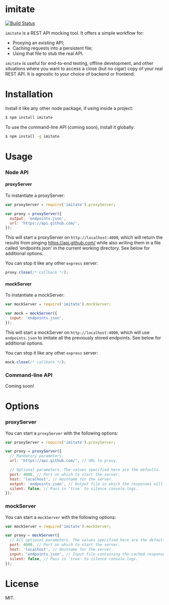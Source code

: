 imitate
=========

[![Build Status](https://travis-ci.org/workivate/imitate.svg)](https://travis-ci.org/workivate/imitate)

`imitate` is a REST API mocking tool. It offers a simple workflow for:

- Proxying an existing API;
- Caching requests into a persistent file;
- Using that file to stub the real API.

`imitate` is useful for end-to-end testing, offline development, and other situations where you want to access a close (but no cigar) copy of your real REST API. It is agnostic to your choice of backend or frontend.

Installation
============

Install it like any other node package, if using inside a project:

```bash
$ npm install imitate
```

To use the command-line API (coming soon), install it globally:

```bash
$ npm install -g imitate
```

Usage
=====

### Node API

#### proxyServer

To instantiate a proxyServer:

```javascript
var proxyServer = require('imitate').proxyServer;

var proxy = proxyServer({
  output: 'endpoints.json',
  url: 'https://api.github.com/',
});
```

This will start a proxyServer on `http://localhost:4000`, which will return the results from pinging https://api.github.com/ while also writing them in a file called 'endpoints.json' in the current working directory. See below for additional options.

You can stop it like any other `express` server:

```javascript
proxy.close(/* callback */);
```

#### mockServer

To instantiate a mockServer:

```javascript
var mockServer = require('imitate').mockServer;

var mock = mockServer({
  input: 'endpoints.json',
});
```

This will start a mockServer on `http://localhost:4000`, which will use `endpoints.json` to imitate all the previously stored endpoints. See below for additional options.

You can stop it like any other `express` server:

```javascript
mock.close(/* callback */);
```

### Command-line API

Coming soon!

Options
=======

### proxyServer

You can start a `proxyServer` with the following options:

```javascript
var proxyServer = require('imitate').proxyServer;

var proxy = proxyServer({
  // Mandatory parameters.
  url: 'https://api.github.com/', // URL to proxy.

  // Optional parameters. The values specified here are the defaults.
  port: 4000, // Port on which to start the server.
  host: 'localhost', // Hostname for the server.
  output: 'endpoints.json', // Output file in which the responses will be cached.
  silent: false, // Pass in 'true' to silence console.logs.
});
```

### mockServer

You can start a `mockServer` with the following options:

```javascript
var mockServer = require('imitate').mockServer;

var proxy = mockServer({
  // All optional parameters. The values specified here are the defaults.
  port: 4000, // Port on which to start the server.
  host: 'localhost', // Hostname for the server.
  input: 'endpoints.json', // Input file containing the cached responses.
  silent: false, // Pass in 'true' to silence console.logs.
});
```

License
=======

MIT.
